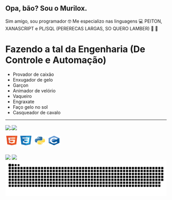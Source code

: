 ## Opa, bão? Sou o Murilox.

<div>
  Sim amigo, sou programador 🤓 Me especializo nas linguagens 💻 PEITON, XANASCRIPT e PL/SQL (PERERECAS LARGAS, SO QUERO LAMBER) 🥵 🥴
</div>

# Fazendo a tal da Engenharia (De Controle e Automação)

- Provador de caixão
- Enxugador de gelo
- Garçon
- Animador de velório
- Vaqueiro
- Engraxate
- Faço gelo no sol
- Casqueador de cavalo

---

<a href="https://github.com/Muriloxox/github-readme-stats">
  <img height=150 align="center" src="https://github-readme-stats.vercel.app/api?username=Muriloxox&theme=calm" />
</a>
<a href="https://github.com/Muriloxox/convoychat">
  <img height=150 align="center" src="https://github-readme-stats.vercel.app/api/top-langs?username=Muriloxox&layout=compact&langs_count=8&card_width=180&theme=calm" />
</a>

<div style="display: inline_block"><br>
  <img align="center" alt="Rafa-HTML" height="30" width="40" src="https://raw.githubusercontent.com/devicons/devicon/master/icons/html5/html5-original.svg">
  <img align="center" alt="Rafa-CSS" height="30" width="40" src="https://raw.githubusercontent.com/devicons/devicon/master/icons/css3/css3-original.svg">
  <img align="center" alt="Rafa-Python" height="30" width="40" src="https://raw.githubusercontent.com/devicons/devicon/master/icons/python/python-original.svg">
  <img align="center" alt="Rafa-Csharp" height="30" width="40" src="https://raw.githubusercontent.com/devicons/devicon/master/icons/c/c-original.svg">
</div>
  
  ##
 
<div> 
  <a href="https://www.instagram.com/murilo_quartz/" target="_blank"><img src="https://img.shields.io/badge/-Instagram-%23E4405F?style=for-the-badge&logo=instagram&logoColor=white" target="_blank"></a>
  <a href = "murilox.quartz@gmail.com"><img src="https://img.shields.io/badge/-Gmail-%23333?style=for-the-badge&logo=gmail&logoColor=white" target="_blank"></a>
</div>

<picture>
  <source media="(prefers-color-scheme: dark)" srcset="https://raw.githubusercontent.com/Muriloxox/Muriloxox/output/github-contribution-grid-snake-dark.svg">
  <source media="(prefers-color-scheme: light)" srcset="https://raw.githubusercontent.com/Muriloxox/Muriloxox/output/github-contribution-grid-snake.svg">
  <img alt="github contribution grid snake animation" src="https://raw.githubusercontent.com/Muriloxox/Muriloxox/output/github-contribution-grid-snake.svg">
</picture>
